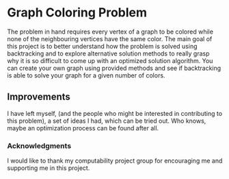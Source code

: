 # Graph Coloring Problem
The problem in hand requires every vertex of a graph to be colored while none of the neighbouring vertices have the same color.
The main goal of this project is to better understand how the problem is solved using backtracking and to explore alternative solution methods to really grasp why it is so difficult to come up with an optimized solution algorithm.
You can create your own graph using provided methods and see if backtracking is able to solve your graph for a given number of colors.

## Improvements
I have left myself, (and the people who might be interested in contributing to this problem), a set of ideas I had, which can be tried out. Who knows, maybe an optimization process can be found after all.

### Acknowledgments
I would like to thank my computability project group for encouraging me and supporting me in this project.
